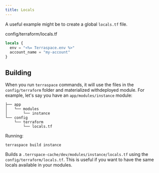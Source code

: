 ```yaml
---
title: Locals
---
```


A useful example might be to create a global `locals.tf` file.

config/terraform/locals.tf

```terraform
locals {
  env = "<%= Terraspace.env %>"
  account_name = "my-account"
}
```

## Building

When you run `terraspace` commands, it will use the files in the `config/terraform` folder and materialized withdeployed module.  For example, let's say you have an `app/modules/instance` module:

    ├── app
    │   └── modules
    │       └── instance
    └── config
        └── terraform
            └── locals.tf

Running:

    terraspace build instance

Builds a `.terrspace-cache/dev/modules/instance/locals.tf` using the `config/terraform/locals.tf`. This is useful if you want to have the same locals available in your modules.